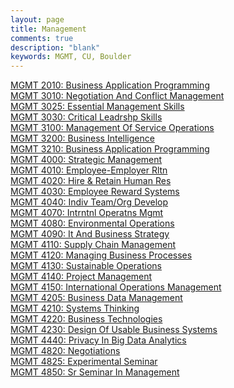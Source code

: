 ```yaml
---
layout: page
title: Management
comments: true
description: "blank"
keywords: MGMT, CU, Boulder
---
```

<body>
<div><a href="../../courses/MGMT-2010">MGMT 2010: Business Application Programming</a></div>
<div><a href="../../courses/MGMT-3010">MGMT 3010: Negotiation And Conflict Management</a></div>
<div><a href="../../courses/MGMT-3025">MGMT 3025: Essential Management Skills</a></div>
<div><a href="../../courses/MGMT-3030">MGMT 3030: Critical Leadrshp Skills</a></div>
<div><a href="../../courses/MGMT-3100">MGMT 3100: Management Of Service Operations</a></div>
<div><a href="../../courses/MGMT-3200">MGMT 3200: Business Intelligence</a></div>
<div><a href="../../courses/MGMT-3210">MGMT 3210: Business Application Programming</a></div>
<div><a href="../../courses/MGMT-4000">MGMT 4000: Strategic Management</a></div>
<div><a href="../../courses/MGMT-4010">MGMT 4010: Employee-Employer Rltn</a></div>
<div><a href="../../courses/MGMT-4020">MGMT 4020: Hire & Retain Human Res</a></div>
<div><a href="../../courses/MGMT-4030">MGMT 4030: Employee Reward Systems</a></div>
<div><a href="../../courses/MGMT-4040">MGMT 4040: Indiv Team/Org Develop</a></div>
<div><a href="../../courses/MGMT-4070">MGMT 4070: Intrntnl Operatns Mgmt</a></div>
<div><a href="../../courses/MGMT-4080">MGMT 4080: Environmental Operations</a></div>
<div><a href="../../courses/MGMT-4090">MGMT 4090: It And Business Strategy</a></div>
<div><a href="../../courses/MGMT-4110">MGMT 4110: Supply Chain Management</a></div>
<div><a href="../../courses/MGMT-4120">MGMT 4120: Managing Business Processes</a></div>
<div><a href="../../courses/MGMT-4130">MGMT 4130: Sustainable Operations</a></div>
<div><a href="../../courses/MGMT-4140">MGMT 4140: Project Management</a></div>
<div><a href="../../courses/MGMT-4150">MGMT 4150: International Operations Management</a></div>
<div><a href="../../courses/MGMT-4205">MGMT 4205: Business Data Management</a></div>
<div><a href="../../courses/MGMT-4210">MGMT 4210: Systems Thinking</a></div>
<div><a href="../../courses/MGMT-4220">MGMT 4220: Business Technologies</a></div>
<div><a href="../../courses/MGMT-4230">MGMT 4230: Design Of Usable Business Systems</a></div>
<div><a href="../../courses/MGMT-4440">MGMT 4440: Privacy In Big Data Analytics</a></div>
<div><a href="../../courses/MGMT-4820">MGMT 4820: Negotiations</a></div>
<div><a href="../../courses/MGMT-4825">MGMT 4825: Experimental Seminar</a></div>
<div><a href="../../courses/MGMT-4850">MGMT 4850: Sr Seminar In Management</a></div>
</body>